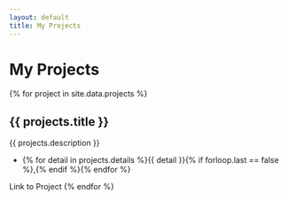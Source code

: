 ```yaml
---
layout: default
title: My Projects
---
```


# My Projects

{% for project in site.data.projects %}
## {{ projects.title }}

{{ projects.description }}

- {% for detail in projects.details %}{{ detail }}{% if forloop.last == false %},{% endif %}{% endfor %}

Link to Project
{% endfor %}
